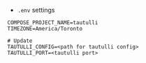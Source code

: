 - `.env` settings
```env
COMPOSE_PROJECT_NAME=tautulli
TIMEZONE=America/Toronto

# Update
TAUTULLI_CONFIG=<path for tautulli config>
TAUTULLI_PORT=<tautulli port>
```